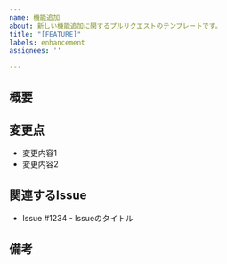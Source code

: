 ```yaml
---
name: 機能追加
about: 新しい機能追加に関するプルリクエストのテンプレートです。
title: "[FEATURE]"
labels: enhancement
assignees: ''

---
```


## 概要
<!-- ここにPRの概要を記述してください。 -->

## 変更点
<!-- 変更内容を明確にリストアップしてください。 -->

- 変更内容1
- 変更内容2

## 関連するIssue
<!-- 関連するIssueがあれば番号とタイトルを記述してください。 -->

- Issue #1234 - Issueのタイトル

## 備考
<!-- その他コメントがあれば記述してください。 -->
